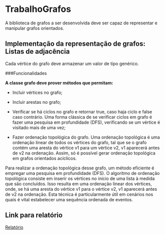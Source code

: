 # TrabalhoGrafos

A biblioteca de grafos a ser desenvolvida deve ser capaz de representar e manipular grafos orientados.

## Implementação da representação de grafos: Listas de adjacência

Cada vértice do grafo deve armazenar um valor de tipo genérico. 

###Funcionalidades 

**A classe grafo deve prover métodos que permitam:**

+ Incluir vértices no grafo;

+ Incluir arestas no grafo;

+ Verificar se há ciclos no grafo e retornar true, caso haja ciclo e false caso contrário. Uma forma clássica de se verificar ciclos em grafo é fazer uma pesquisa em profundidade (DFS), verificando se um vértice é visitado mais de uma vez;

+ Fazer ordenação topológica do grafo. Uma ordenação topológica é uma ordenação linear de todos os vértices do grafo, tal que se o grafo contém uma aresta do vértice v1 para um vértice v2, v1 aparecerá antes de v2 na ordenação. Assim, só é possível gerar ordenação topológica em grafos orientados acíclicos.

Para realizar a ordenação topológica desse grafo, um método eficiente é 
empregar uma pesquisa em profundidade (DFS). O algoritmo de ordenação topológica consiste em inserir os vértices no início de uma lista à medida que são concluídos.
Isso resulta em uma ordenação linear dos vértices, onde, se há uma aresta do vértice v1 para o vértice v2, v1 aparecerá antes de v2 na ordenação. Esta técnica é particularmente útil em cenários nos quais é 
vital estabelecer uma sequência ordenada de eventos.


## Link para relatório
[Relatório](https://docs.google.com/document/d/1zxiVaxygUfCQvWpLY5ubUX-0PmQnUbE1/edit?usp=sharing&ouid=110692527634638338468&rtpof=true&sd=true)
